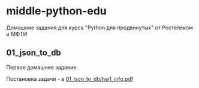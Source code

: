 # middle-python-edu
Домашние задания для курса "Python для продвинутых" от Ростелеком и МФТИ

## 01_json_to_db
Первое домашнее задание.

Постановка задачи - в [01_json_to_db/hw1_info.pdf](#01_json_to_db/hw1_info.pdf)
